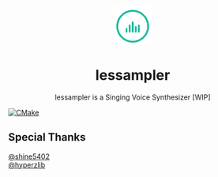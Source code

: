 <div align="center"><img width="80" src="assets/icon_128.gif" alt="lessampler logo"></div>
<h1 align="center"><b>lessampler</b></h1>
<p align="center">
  lessampler is a Singing Voice Synthesizer [WIP]
</p>

[![CMake](https://github.com/YuzukiTsuru/lessampler/actions/workflows/cmake.yml/badge.svg)](https://github.com/YuzukiTsuru/lessampler/actions/workflows/cmake.yml)

## Special Thanks
[@shine5402](https://github.com/shine5402)  
[@hyperzlib](https://github.com/hyperzlib)

